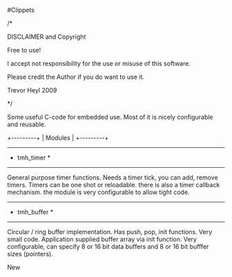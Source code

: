 #Clippets  

/*

  DISCLAIMER and Copyright

  Free to use!
  
  I accept not responsibility for the use or misuse of this software.
  
  Please credit the Author if you do want to use it.
  
  Trevor Heyl 2009

*/

Some useful C-code for embedded use. Most of it is nicely configurable and reusable.

+---------+
| Modules |
+---------+

*************
* tmh_timer *
*************

General purpose timer functions. Needs a timer tick, you can add, remove timers.
Timers can be one shot or reloadable. there is also a timer callback mechanism.
the module is very configurable to allow tight code.

*************
* tmh_buffer *
*************
Circular / ring buffer implementation. Has push, pop, init functions.  Very small code. Application supplied buffer
array via init function. Very configurable, can specify 8 or 16 bit data buffers and 8 or 16 bit bufffer
sizes (pointers).

New

